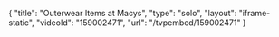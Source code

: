 {
    "title": "Outerwear Items at Macys",
    "type": "solo",
    "layout": "iframe-static",
    "videoId": "159002471",
    "url": "\/tvpembed\/159002471"
}